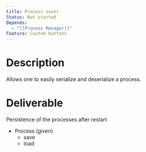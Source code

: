 ```yaml
---
title: Process saver
Status: Not started
Depends:
  - "[[Process Manager]]"
Feature: Custom buttons
---
```

# Description
Allows one to easily serialize and deserialize a process.
# Deliverable
Persistence of the processes after restart
- Process (_given_)
    - save
    - load